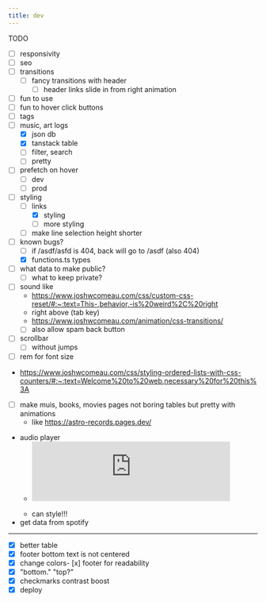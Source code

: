 ```yaml
---
title: dev
---
```


TODO

- [ ] responsivity
- [ ] seo
- [ ] transitions
  - [ ] fancy transitions with header
    - [ ] header links slide in from right animation
- [ ] fun to use
- [ ] fun to hover click buttons
- [ ] tags
- [ ] music, art logs
  - [x] json db
  - [x] tanstack table
  - [ ] filter, search
  - [ ] pretty
- [ ] prefetch on hover
  - [ ] dev
  - [ ] prod
- [ ] styling
  - [ ] links
    - [x] styling
    - [ ] more styling
  - [ ] make line selection height shorter
- [ ] known bugs?
  - [ ] if /asdf/asfd is 404, back will go to /asdf (also 404)
  - [x] functions.ts types
- [ ] what data to make public?
  - [ ] what to keep private?
- [ ] sound like
  - https://www.joshwcomeau.com/css/custom-css-reset/#:~:text=This-,behavior,-is%20weird%2C%20right
  - right above (tab key)
  - https://www.joshwcomeau.com/animation/css-transitions/
  - [ ] also allow spam back button
- [ ] scrollbar
  - [ ] without jumps
- [ ] rem for font size
- https://www.joshwcomeau.com/css/styling-ordered-lists-with-css-counters/#:~:text=Welcome%20to%20web,necessary%20for%20this%3A
- [ ] make muis, books, movies pages not boring tables but pretty with animations
  - like https://astro-records.pages.dev/
- audio player
  - <iframe
    style="border: 0; width: 400px; height: 120px;"
    src="https://bandcamp.com/EmbeddedPlayer/album=1994042358/size=large/bgcol=000000/linkcol=0f91ff/tracklist=false/artwork=small/transparent=true/"
    seamless
    ><a
    href="https://crywank.bandcamp.com/album/tomorrow-is-nearly-yesterday-and-everyday-is-stupid">Tomorrow
    Is Nearly Yesterday And Everyday Is Stupid by Crywank</a></iframe
  >
  - can style!!!
- get data from spotify


---

- [x] better table
- [x] footer bottom text is not centered
- [x] change colors- [x] footer for readability
- [x] "bottom." "top?"
- [x] checkmarks contrast boost
- [x] deploy
